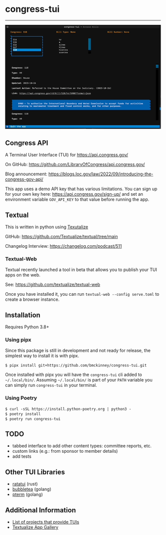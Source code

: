 # congress-tui

---

![example](congress-tui.gif)

## Congress API
A Terminal User Interface (TUI) for https://api.congress.gov/

On GitHub: https://github.com/LibraryOfCongress/api.congress.gov/

Blog announcement: https://blogs.loc.gov/law/2022/09/introducing-the-congress-gov-api/

This app uses a demo API key that has various limitations. You can sign up for your own key here: https://api.congress.gov/sign-up/
and set an environment variable `GOV_API_KEY` to that value before running the app.

## Textual

This is written in python using [Texutalize](https://www.textualize.io/)

GitHub: https://github.com/Textualize/textual/tree/main

Changelog Interview: https://changelog.com/podcast/511

### Textual-Web

Textual recently launched a tool in beta that allows you to publish your TUI apps on the web.

See: https://github.com/textualize/textual-web

Once you have installed it, you can run `textual-web --config serve.toml` to create a browser instance.

## Installation
Requires Python 3.8+

### Using pipx

Since this package is still in development and not ready for release,
the simplest way to install it is with pipx.

```shell
$ pipx install git+https://github.com/bmckinney/congress-tui.git
```

Once installed with pipx you will have the `congress-tui` cli added to `~/.local/bin/`. 
Assuming `~/.local/bin/` is part of your `PATH` variable you can simply run `congress-tui` in your terminal.

### Using Poetry
```shell
$ curl -sSL https://install.python-poetry.org | python3 -
$ poetry install
$ poetry run congress-tui
```

## TODO
- tabbed interface to add other content types: committee reports, etc.
- custom links (e.g.: from sponsor to member details)
- add tests

## Other TUI Libraries

- [ratatui](https://github.com/ratatui-org/ratatui) (rust)
- [bubbletea](https://github.com/charmbracelet/bubbletea) (golang)
- [pterm](https://github.com/pterm/pterm) (golang)

## Additional Information

- [List of projects that provide TUIs](https://github.com/rothgar/awesome-tuis)
- [Textualize App Gallery]()